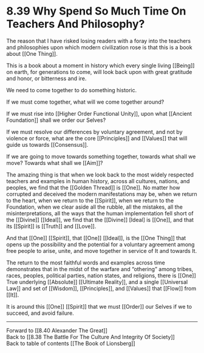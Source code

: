# 8.39 Why Spend So Much Time On Teachers And Philosophy?

The reason that I have risked losing readers with a foray into the teachers and philosophies upon which modern civilization rose is that this is a book about [[One Thing]]. 

This is a book about a moment in history which every single living [[Being]] on earth, for generations to come, will look back upon with great gratitude and honor, or bitterness and ire. 

We need to come together to do something historic.

If we must come together, what will we come together around?

If we must rise into [[Higher Order Functional Unity]], upon what [[Ancient Foundation]] shall we order our Selves?

If we must resolve our differences by voluntary agreement, and not by violence or force, what are the core [[Principles]] and [[Values]] that will guide us towards [[Consensus]]. 

If we are going to move towards something together, towards what shall we move? Towards what shall we [[Aim]]?  

The amazing thing is that when we look back to the most widely respected teachers and examples in human history, across all cultures, nations, and peoples, we find that the [[Golden Thread]] is [[One]]. No matter how corrupted and deceived the modern manifestations may be, when we return to the heart, when we return to the [[Spirit]], when we return to the Foundation, when we clear aside all the rubble, all the mistakes, all the misinterpretations, all the ways that the human implementation fell short of the [[Divine]] [[Ideal]], we find that the [[Divine]] [Ideal] is [[One]], and that its [[Spirit]] is [[Truth]] and [[Love]].

And that [[One]] [[Spirit]], that [[One]] [[Ideal]], is the [[One Thing]] that opens up the possibility and the potential for a voluntary agreement among free people to arise, unite, and move together in service of It and towards It.

The return to the most faithful words and examples across time demonstrates that in the midst of the warfare and “othering” among tribes, races, peoples, political parties, nation states, and religions, there is [[One]] True underlying [[Absolute]] [[Ultimate Reality]], and a single [[Universal Law]] and set of [[Wisdom]], [[Principles]], and [[Values]] that [[Flow]] from [[It]]. 

It is around this [[One]] [[Spirit]] that we must [[Order]] our Selves if we to succeed, and avoid failure.

___

Forward to [[8.40 Alexander The Great]]        
Back to [[8.38 The Battle For The Culture And Integrity Of Society]]             
Back to table of contents [[The Book of Lionsberg]]  

